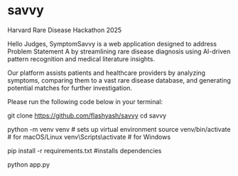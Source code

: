 # savvy
Harvard Rare Disease Hackathon 2025


Hello Judges,
SymptomSavvy is a web application designed to address Problem Statement A by 
streamlining rare disease diagnosis using AI-driven pattern recognition and 
medical literature insights.

Our platform assists patients and healthcare providers by analyzing symptoms,
comparing them to a vast rare disease database, and generating potential 
matches for further investigation.

Please run the following code below in your terminal:

git clone https://github.com/flashyash/savvy
cd savvy

python -m venv venv       # sets up virtual environment
source venv/bin/activate  # for macOS/Linux
venv\Scripts\activate     # for Windows


pip install -r requirements.txt   #installs dependencies

python app.py


